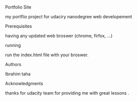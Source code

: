Portfolio Site

my portflio project for udaciry nanodegree web developement


Prerequisites

having any updated web broswer (chrome, firfox, ...)

running 

run the index.html file with your broswer.

Authors

Ibrahim taha

Acknowledgments

thanks for udacity team for providing me with great lessons .
